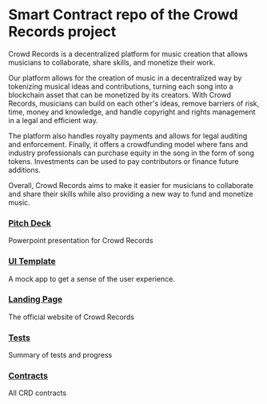 # Smart Contract repo of the Crowd Records project

Crowd Records is a decentralized platform for music creation that allows musicians to collaborate, share skills, and monetize their work.

Our platform allows for the creation of music in a decentralized way by tokenizing musical ideas and contributions, turning each song into a blockchain asset that can be monetized by its creators. With Crowd Records, musicians can build on each other's ideas, remove barriers of risk, time, money and knowledge, and handle copyright and rights management in a legal and efficient way.

The platform also handles royalty payments and allows for legal auditing and enforcement. Finally, it offers a crowdfunding model where fans and industry professionals can purchase equity in the song in the form of song tokens. Investments can be used to pay contributors or finance future additions.

Overall, Crowd Records aims to make it easier for musicians to collaborate and share their skills while also providing a new way to fund and monetize music.


### [Pitch Deck](https://crowdrecords.com/downloads/CRD_PD.pptx)
Powerpoint presentation for Crowd Records

### [UI Template](https://crowdrecords.netlify.app/)
A mock app to get a sense of the user experience.

### [Landing Page](https://crowdrecords.com)
The official website of Crowd Records

### [Tests](tsts.md)
Summary of tests and progress

### [Contracts](contracts/)
All CRD contracts
